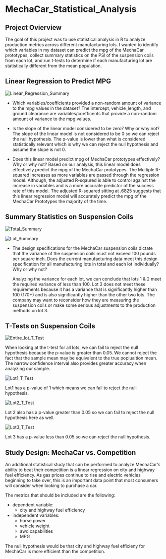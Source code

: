 # MechaCar_Statistical_Analysis

## Project Ovierview ## 
The goal of this project was to use statistical analysis in R to analyze production metrics across different manufacturing lots. I wanted to identify which variables in my dataset can predict the mpg of the MechaCar prototypes, collect summary statistics on the PSI of the suspension coils from each lot, and run t-tests to determine if each manufacturing lot are statistically different from the mean population. 


## Linear Regression to Predict MPG
![Linear_Regression_Summary](https://user-images.githubusercontent.com/84791455/135931567-dd2d2ad4-5bbe-487c-8c98-f81e91022fce.PNG)

- Which variables/coefficients provided a non-random amount of variance to the mpg values in the dataset?
    The intercept, vehicle_length, and ground clearance are variables/coefficents that provide a non-random amount of variance to the mpg values. 

- Is the slope of the linear model considered to be zero? Why or why not?
    The slope of the linear model is not considered to be 0 so we can reject the null hypothesis. The p-value is lower than what is considered statistically relevant which is why we can reject the null hypothesis and assume the slope is not 0. 
    
- Does this linear model predict mpg of MechaCar prototypes effectively? Why or why not?
    Based on our analysis, this linear model does effectively predict the mpg of the MechaCar prototypes. The Multiple R-squared increases as more variables are passed through the regression model. Although, the adjusted R-sqaured is able to control against the increase in variables and is a more accurate predictor of the success rate of this model. The adjusted R-squared sitting at .6825 suggests that this linear regression model will accurately predict the mpg of the MechaCar Prototypes the majority of the time. 
    

## Summary Statistics on Suspension Coils
![Total_Summary](https://user-images.githubusercontent.com/84791455/135932646-4f6f1758-0cb8-4803-9465-ae69926d2890.PNG)

![Lot_Summary](https://user-images.githubusercontent.com/84791455/135932652-2d7a28b4-1e66-495a-b186-62ee0ef0ba4e.PNG)

- The design specifications for the MechaCar suspension coils dictate that the variance of the suspension coils must not exceed 100 pounds per square inch. Does the current manufacturing data meet this design specification for all manufacturing lots in total and each lot individually? Why or why not?
    
    Analyzing the variance for each lot, we can conclude that lots 1 & 2 meet the required variance of less than 100. Lot 3 does not meet these requirements because it has a variance that is significantly higher than 100 (170+) and is also significantly higher than the other two lots. The company may want to reconsider how they are measuring the suspension coils or make some serious adjustments to the production methods on lot 3. 
    

## T-Tests on Suspension Coils 
![Entire_lot_T_Test](https://user-images.githubusercontent.com/84791455/135933034-59725199-aae4-46e4-a1ee-56e8d5aa8616.PNG)

When looking at the t-test for all lots, we can fail to reject the null hypothesis because the p-value is greater than 0.05. We cannot reject the fact that the sample mean may be equivalent to the true poplualtion mean. The narrow confidence interval also provides greater accuracy when analyzing our sample. 

![Lot1_T_Test](https://user-images.githubusercontent.com/84791455/135933196-f1996aa1-344d-46c0-adc4-22edbab693cf.PNG)

Lot1 has a p-value of 1 which means we can fail to reject the null hypothesis.

![Lot2_T_Test](https://user-images.githubusercontent.com/84791455/135933245-3f068190-1879-4e85-b05f-32f20f1ce27f.PNG)

Lot 2 also has a p-value greater than 0.05 so we can fail to reject the null hypothesis here as well. 

![Lot3_T_Test](https://user-images.githubusercontent.com/84791455/135933292-5ffc2b69-a5ef-4036-b3b7-a53cb208ef34.PNG)

Lot 3 has a p-value less than 0.05 so we can reject the null hypothesis. 


## Study Design: MechaCar vs. Competition
An additional statistical study that can be performed to analyze MechaCar's ability to beat their competition is a linear regression on city and highway fuel efficiency. As gas prices continue to rise and electric vehicles beginning to take over, this is an important data point that most consumers will consider when looking to purchase a car. 

The metrics that should be included are the following:
  - dependent variable:
    - city and highway fuel efficiency
  - independent variables: 
    - horse power
    - vehicle weight
    - awd capabilities
    - MPG
    
 The null hypothesis would be that city and highway fuel efficieny for MechaCar is more efficient than the competition. 
 


